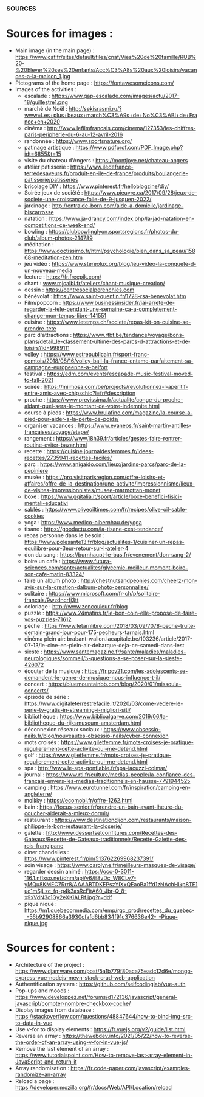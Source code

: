 ### SOURCES  

# Sources for images : 
- Main image (in the main page) : https://www.caf.fr/sites/default/files/cnaf/Vies%20de%20famille/RUB%20-%20Elever%20ses%20enfants/Acc%C3%A8s%20aux%20loisirs/vacances-a-la-maison_1.jpg
- Pictograms of the home page : https://fontawesomeicons.com/
- Images of the activities :
    - escalade : https://www.gap-escalade.com/images/actu/2017-18/guillestre1.png 
    - marché de Noël : http://sekisrasmi.ru/?www=Les+plus+beaux+march%C3%A9s+de+No%C3%ABl+de+France+en+2020 
    - cinéma : http://www.lefilmfrancais.com/cinema/127353/les-chiffres-paris-peripherie-du-6-au-12-avril-2016 
    - randonnée : https://www.sportsnature.org/ 
    - patinage artistique : https://www.pdfprof.com/PDF_Image.php?idt=6855&t=15
    - visite du chateau d'Angers : https://montjoye.net/chateau-angers
    - atelier patisserie : https://www.iledefrance-terredesaveurs.fr/produit-en-ile-de-france/produits/boulangerie-patisserie/patisseries 
    - bricolage DIY : https://www.pinterest.fr/helloblogzine/diy/ 
    - Soirée jeux de société : https://www.pieuvre.ca/2017/09/28/jeux-de-societe-une-croissance-folle-de-9-jusquen-2022/ 
    - jardinage : http://entraide-born.com/aide-a-domicile/jardinage-biscarrosse
    - natation : https://www.ja-drancy.com/index.php/la-jad-natation-en-competitions-ce-week-end/
    - bowling : https://clubbowlinglyon.sportsregions.fr/photos-du-club/album-photos-214789 
    - méditation : https://www.doctissimo.fr/html/psychologie/bien_dans_sa_peau/15868-meditation-zen.htm 
    - jeu vidéo : https://www.stereolux.org/blog/jeu-video-la-conquete-d-un-nouveau-media 
    - lecture : https://fr.freepik.com/ 
    - chant : www.mjcalbi.fr/ateliers/chant-musique-creation/
    - dessin : https://centresocialperenchies.com
    - bénévolat : https://www.saint-quentin.fr/1728-rsa-benevolat.htm 
    - Film/popcorn : https://www.businessinsider.fr/jai-arrete-de-regarder-la-tele-pendant-une-semaine-ca-a-completement-change-mon-temps-libre-141551 
    - cuisine : https://www.letemps.ch/societe/repas-kit-on-cuisine-se-prendre-tete 
    - parc d'attractions : https://www.rtbf.be/tendance/voyage/bons-plans/detail_le-classement-ultime-des-parcs-d-attractions-et-de-loisirs?id=9989111 
    - volley : https://www.estrepublicain.fr/sport-franc-comtois/2018/08/16/volley-ball-la-france-entame-parfaitement-sa-campagne-europeenne-a-belfort
    - festival : https://edm.com/events/escapade-music-festival-moved-to-fall-2021
    - soirée : https://miimosa.com/be/projects/revolutionnez-l-aperitif-entre-amis-avec-chipschic?l=fr#description
    - proche : https://www.previssima.fr/actualite/conge-du-proche-aidant-quel-sera-le-montant-de-votre-indemnite.html
    - course à pieds : https://www.brulafine.com/magazine/la-course-a-pied-pour-aider-a-la-perte-de-poids/
    - organiser vacances : https://www.evaneos.fr/saint-martin-antilles-francaises/voyage/etape/
    - rangement : https://www.18h39.fr/articles/gestes-faire-rentrer-routine-eviter-bazar.html 
    - recette : https://cuisine.journaldesfemmes.fr/idees-recettes/2735941-recettes-faciles/ 
    - parc : https://www.anigaido.com/lieux/jardins-parcs/parc-de-la-pepiniere
    - musée : https://pro.visitparisregion.com/offre-loisirs-et-affaires/offre-de-la-destination/une-activite/impressionnisme/lieux-de-visites-impressionnistes/musee-marmottan-monet
    - boxe : https://www.gqitalia.it/sport/article/boxe-benefici-fisici-mentali-educativi 
    - sablés : https://www.oliveoiltimes.com/fr/recipes/olive-oil-sable-cookies 
    - yoga : https://www.medico-olbernhau.de/yoga 
    - tisane : https://goodactu.com/la-tisane-cest-tendance/
    - repas personne dans le besoin : https://www.polesante13.fr/blog/actualites-1/cuisiner-un-repas-equilibre-pour-3eur-retour-sur-l-atelier-4 
    - don du sang : https://burnhaupt-le-bas.fr/evenement/don-sang-2/
    - boire un café : https://www.futura-sciences.com/sante/actualites/glycemie-meilleur-moment-boire-son-cafe-matin-83324/
    - faire un album photo : http://chestnutsandpeonies.com/cheerz-mon-avis-sur-la-creation-dalbum-photo-personnalise/
    - solitaire : https://www.microsoft.com/fr-ch/p/solitaire-francais/9wzdncrfj3tt
    - coloriage : http://www.zencouleur.fr/blog
    - puzzle : https://www.24matins.fr/le-bon-coin-elle-propose-de-faire-vos-puzzles-71612
    - pêche : https://www.letarnlibre.com/2018/03/09/7078-peche-truite-demain-grand-jour-pour-175-pecheurs-tarnais.html
    - cinéma plein air: brabant-wallon.lacapitale.be/103236/article/2017-07-13/le-cine-en-plein-air-debarque-deja-ce-samedi-dans-lest
    - sieste : https://www.santemagazine.fr/sante/maladies/maladies-neurologiques/sommeil/5-questions-a-se-poser-sur-la-sieste-426072
    - écouter de la musique : https://fr.pov21.com/les-adolescents-se-demandent-le-genre-de-musique-nous-influence-t-il/
    - concert : https://bluemountainbb.com/blog/2020/01/missoula-concerts/
    - épisode de série : https://www.digitaleterrestrefacile.it/2020/03/come-vedere-le-serie-tv-gratis-in-streaming-i-migliori-siti/
    - bibliothèque : https://www.biblioalgarve.com/2019/06/la-bibliotheque-du-rijksmuseum-amsterdam.html
    - déconnexion réseaux sociaux : https://www.obsessio-nails.fr/blog/nouveautes-obsessio-nails/cyber-connexion
    - mots croisés : https://www.giletfemme.fr/mots-croises-je-pratique-regulierement-cette-activite-qui-me-detend.html
    - golf : https://www.giletfemme.fr/mots-croises-je-pratique-regulierement-cette-activite-qui-me-detend.html 
    - spa : http://www.le-spa-gonflable.fr/spa-jacuzzi-colmar/ 
    - journal : https://www.rtl.fr/culture/medias-people/la-confiance-des-francais-envers-les-medias-traditionnels-en-hausse-7791944525
    - camping : https://www.eurotunnel.com/fr/inspiration/camping-en-angleterre/
    - molkky : https://ecomobi.fr/offre-1262.html
    - bain : https://focus-senior.fr/prendre-un-bain-avant-lheure-du-coucher-aiderait-a-mieux-dormir/
    - restaurant : https://www.destinationdijon.com/restaurants/maison-philippe-le-bon-restaurant-la-closerie/
    - galette : http://www.dessertsetconfitures.com/Recettes-des-Gateaux/Recette-de-Gateaux-traditionnels/Recette-Galette-des-rois-frangipane 
    - diner chandelles : https://www.pinterest.fr/pin/513762269968237391/ 
    - soin visage : https://www.carolyne.fr/meilleurs-masques-de-visage/
    - regarder dessin animé : https://occ-0-3011-116.1.nflxso.net/dnm/api/v6/E8vDc_W8CLv7-yMQu8KMEC7Rrr8/AAAABTDKEPszYIXxQEaoBa1ffd1zNAchHlkp8TF1uc1mSjLzc_fq-g4k3asRcFitA60_Jbr-Q_8-x9xVdN3c1Gy2eXKiALRf.jpg?r=ddf 
    - pique nique : https://m1.quebecormedia.com/emp/rqc_prod/recettes_du_quebec-_-56b92908866a3930cfafd6bb834f91c376636e42-_-Pique-nique.jpg 
  
  
# Sources for content : 
- Architecture of the project : https://www.djamware.com/post/5a1b779f80aca75eadc12d6e/mongo-express-vue-nodejs-mevn-stack-crud-web-application
- Authentification system : https://github.com/selfcodinglab/vue-auth
- Pop-ups and moods : https://www.developpez.net/forums/d172136/javascript/general-javascript/compter-nombre-checkbox-coche/
- Display images from database : https://stackoverflow.com/questions/48847644/how-to-bind-img-src-to-data-in-vue
- Use v-for to display elements : https://fr.vuejs.org/v2/guide/list.html
- Reverse an array : https://thewebdev.info/2021/05/22/how-to-reverse-the-order-of-an-array-using-v-for-in-vue-js/
- Remove the last element of an array : https://www.tutorialspoint.com/How-to-remove-last-array-element-in-JavaScript-and-return-it
- Array randomisation : https://fr.code-paper.com/javascript/examples-randomize-an-array
- Reload a page : https://developer.mozilla.org/fr/docs/Web/API/Location/reload 
